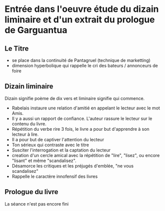 # Entrée dans l'oeuvre étude du dizain liminaire et d'un extrait du prologue de Garguantua

## Le Titre

* se place dans la continuité de Pantagruel (technique de marketting)
* dimension hyperbolique qui rappelle le cri des bateurs / annonceurs de foire

## Dizain liminaire

Dizain signifie poème de dix vers et liminaire signifie qui commence.

* Rabelais instaure une relation d'amitié en appelant le lecteur avec le mot Amis.
* Il y a aussi un rapport de confiance. L'auteur rassure le lecteur sur le contenu du livre.
* Répétition du verbe rire 3 fois, le livre a pour but d'apprendre à son lecteur à lire. 
* Il a pour but de captiver l'attention du lecteur
* Ton sérieux qui contraste avec le titre
* Susciter l'interrogation et la captation du lecteur
* creation d'un cercle amical avec la répétition de "lire", "lisez", ou encore "lisant" et même "scandalisez".
* Désamorce les critiques et les préjugés d'emblée, "ne vous scandalisez"
* Rappelle le caractère innofensif des livres

## Prologue du livre

La séance n'est pas encore fini